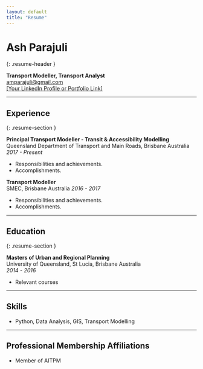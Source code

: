 ```yaml
---
layout: default
title: "Resume"
---
```


# Ash Parajuli
{: .resume-header }

**Transport Modeller, Transport Analyst**  
amparajuli@gmail.com  
[\[Your LinkedIn Profile or Portfolio Link\]  ](https://www.linkedin.com/in/amparajuli/)

---

## Experience
{: .resume-section }

**Principal Transport Modeller - Transit & Accessibility Modelling**  
Queensland Department of Transport and Main Roads, Brisbane Australia 
_2017 - Present_

- Responsibilities and achievements.
- Accomplishments.
  
**Transport Modeller**  
SMEC, Brisbane Australia
_2016 - 2017_

- Responsibilities and achievements.
- Accomplishments.

---

## Education
{: .resume-section }

**Masters of Urban and Regional Planning**  
University of Queensland, St Lucia, Brisbane Australia  
_2014 - 2016_

- Relevant courses

---

## Skills

- Python, Data Analysis, GIS, Transport Modelling

---

## Professional Membership Affiliations

- Member of AITPM
